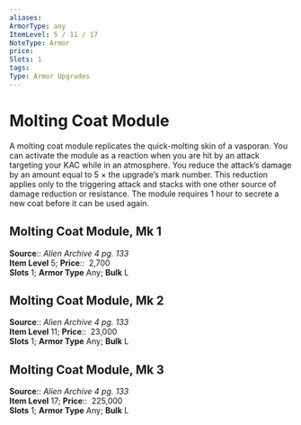 ```yaml
---
aliases: 
ArmorType: any
ItemLevel: 5 / 11 / 17
NoteType: Armor
price:  
Slots: 1
tags: 
Type: Armor Upgrades
---
```


# Molting Coat Module

A molting coat module replicates the quick-molting skin of a vasporan. You can activate the module as a reaction when you are hit by an attack targeting your KAC while in an atmosphere. You reduce the attack’s damage by an amount equal to 5 × the upgrade’s mark number. This reduction applies only to the triggering attack and stacks with one other source of damage reduction or resistance. The module requires 1 hour to secrete a new coat before it can be used again.  

## Molting Coat Module, Mk 1

**Source**:: _Alien Archive 4 pg. 133_  
**Item Level** 5;
**Price**::  2,700  
**Slots** 1; **Armor Type** Any; **Bulk** L  

## Molting Coat Module, Mk 2

**Source**:: _Alien Archive 4 pg. 133_  
**Item Level** 11;
**Price**::  23,000  
**Slots** 1; **Armor Type** Any; **Bulk** L  
  
  

## Molting Coat Module, Mk 3

**Source**:: _Alien Archive 4 pg. 133_  
**Item Level** 17;
**Price**::  225,000  
**Slots** 1; **Armor Type** Any; **Bulk** L
